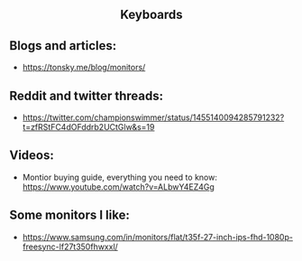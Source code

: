 <h2 align="center">Keyboards</h2>

## Blogs and articles:

- https://tonsky.me/blog/monitors/

## Reddit and twitter threads:

- https://twitter.com/championswimmer/status/1455140094285791232?t=zfRStFC4dOFddrb2UCtGlw&s=19

## Videos:

- Montior buying guide, everything you need to know: https://www.youtube.com/watch?v=ALbwY4EZ4Gg
## Some monitors I like:

- https://www.samsung.com/in/monitors/flat/t35f-27-inch-ips-fhd-1080p-freesync-lf27t350fhwxxl/

